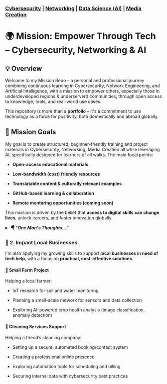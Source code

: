 ### [Cybersecurity](https://github.com/Komonodrg-portfolio/Cybersecurity) | [Networking](https://github.com/Komonodrg-portfolio/Networking) | [Data Science (AI)](https://github.com/Komonodrg-portfolio/AI) | [Media Creation](https://github.com/Komonodrg-portfolio/MediaCreation)

# 🌍 Mission: Empower Through Tech – Cybersecurity, Networking & AI

## 💡 Overview

Welcome to my Mission Repo – a personal and professional journey combining continuous learning in Cybersecurity, Network Engineering, and Artificial Intelligence, with a mission to empower others, especially those in underdeveloped regions & underserverd communities, through open access to knowledge, tools, and real-world use cases.

This repository is more than a **portfolio** – it's a commitment to use technology as a force for positivity, both domestically and abroad globally.

## 🚀 Mission Goals

My goal is to create structured, beginner-friendly training and project materials in Cybersecurity, Networking, Media Creation all while leveraging AI, specifically designed for learners of all walks. The main focal points:

- **Open-access educational materials**
    
- **Low-bandwidth (cost) friendly resources**
    
- **Translatable content & culturally relevant examples**
    
- **GitHub-based learning & collaboration**
    
- **Remote mentoring opportunities (coming soon)**
  
This mission is driven by the belief that **access to digital skills can change lives**, unlock careers, and foster innovation globally.
<br>

<details>
  <summary><em><b>🪂  "One Man's Thoughts..."</b></em></summary>
  <br> 
  This is the hidden content that will appear when the link is clicked.

![Alt text](images/ChurchKids.jpg)

<p float="left">
  <img src="images/Safari21.jpg" width="150" />
  <img src="images/LakeVictoria2.jpg" width="150" />
  <img src="images/Mountains1.jpg" width="150" />
  <img src="images/Safari19.jpg" width="150" />  
  <img src="images/BeachCamel.jpg" width="150" /> 
  <img src="images/LakeVictoria4.jpg" width="150" />
</p>

![Alt text](images/Safari17.jpg)

  You can include **Markdown** _formatting_ inside here too.

  - Bullet point
  - Another point

</details>

### 🤝 2. **Impact Local Businesses**

I'm also applying my growing skills to support **local businesses in need of tech help**, with a focus on **practical, cost-effective solutions**.

#### 🌾 Small Farm Project

Helping a local farmer:

- IoT research for soil and water monitoring
    
- Planning a small-scale network for sensors and data collection
    
- Exploring AI-powered crop health analysis (image classification, anomaly detection)
    

#### 🧼 Cleaning Services Support

Helping a friend’s cleaning company:

- Setting up a secure, automated booking/contact system
    
- Creating a professional online presence
    
- Exploring automation tools for scheduling and billing
    
- Securing internal data with cybersecurity best practices
